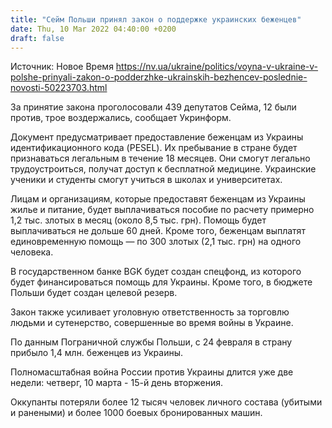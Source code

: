 ```yaml
---
title: "Cейм Польши принял закон о поддержке украинских беженцев"
date: Thu, 10 Mar 2022 04:40:00 +0200
draft: false
---
```

Источник: Новое Время https://nv.ua/ukraine/politics/voyna-v-ukraine-v-polshe-prinyali-zakon-o-podderzhke-ukrainskih-bezhencev-poslednie-novosti-50223703.html


За принятие закона проголосовали 439 депутатов Сейма, 12 были против, трое воздержались, сообщает Укринформ.

Документ предусматривает предоставление беженцам из Украины идентификационного кода (PESEL). Их пребывание в стране будет признаваться легальным в течение 18 месяцев. Они смогут легально трудоустроиться, получат доступ к бесплатной медицине. Украинские ученики и студенты смогут учиться в школах и университетах.

Лицам и организациям, которые предоставят беженцам из Украины жилье и питание, будет выплачиваться пособие по расчету примерно 1,2 тыс. злотых в месяц (около 8,5 тыс. грн). Помощь будет выплачиваться не дольше 60 дней. Кроме того, беженцам выплатят единовременную помощь — по 300 злотых (2,1 тыс. грн) на одного человека.

В государственном банке BGK будет создан спецфонд, из которого будет финансироваться помощь для Украины. Кроме того, в бюджете Польши будет создан целевой резерв.

Закон также усиливает уголовную ответственность за торговлю людьми и сутенерство, совершенные во время войны в Украине.

По данным Пограничной службы Польши, с 24 февраля в страну прибыло 1,4 млн. беженцев из Украины.

Полномасштабная война России против Украины длится уже две недели: четверг, 10 марта - 15-й день вторжения.

Оккупанты потеряли более 12 тысяч человек личного состава (убитыми и ранеными) и более 1000 боевых бронированных машин.
